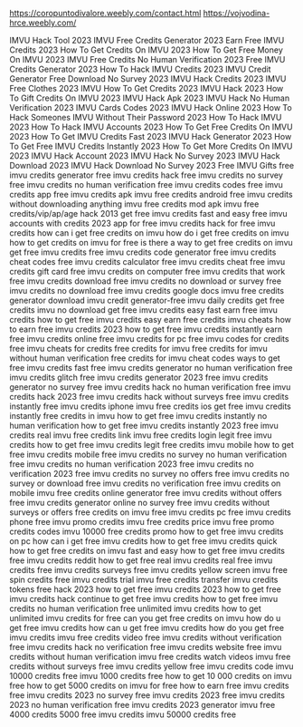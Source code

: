 
https://coropuntodivalore.weebly.com/contact.html
https://vojvodina-hrce.weebly.com/















IMVU Hack Tool 2023
IMVU Free Credits Generator 2023
Earn Free IMVU Credits 2023
How To Get Credits On IMVU 2023
How To Get Free Money On IMVU 2023
IMVU Free Credits No Human Verification 2023
Free IMVU Credits Generator 2023
How To Hack IMVU Credits 2023
IMVU Credit Generator Free Download No Survey 2023
IMVU Hack Credits 2023
IMVU Free Clothes 2023
IMVU How To Get Credits 2023
IMVU Hack 2023
How To Gift Credits On IMVU 2023
IMVU Hack Apk 2023
IMVU Hack No Human Verification 2023
IMVU Cards Codes 2023
IMVU Hack Online 2023
How To Hack Someones IMVU Without Their Password 2023
How To Hack IMVU 2023
How To Hack IMVU Accounts 2023
How To Get Free Credits On IMVU 2023
How To Get IMVU Credits Fast 2023
IMVU Hack Generator 2023
How To Get Free IMVU Credits Instantly 2023
How To Get More Credits On IMVU 2023
IMVU Hack Account 2023
IMVU Hack No Survey 2023
IMVU Hack Download 2023
IMVU Hack Download No Survey 2023
Free IMVU Gifts
free imvu credits generator
free imvu credits hack
free imvu credits no survey
free imvu credits no human verification
free imvu credits codes
free imvu credits app
free imvu credits apk
imvu free credits android
free imvu credits without downloading anything
imvu free credits mod apk
imvu free credits/vip/ap/age hack 2013
get free imvu credits fast and easy
free imvu accounts with credits 2023
app for free imvu credits
hack for free imvu credits
how can i get free credits on imvu
how do i get free credits on imvu
how to get credits on imvu for free
is there a way to get free credits on imvu
get free imvu credits
free imvu credits code generator
free imvu credits cheat codes
free imvu credits calculator
free imvu credits cheat
free imvu credits gift card
free imvu credits on computer
free imvu credits that work
free imvu credits download
free imvu credits no download or survey
free imvu credits no download
free imvu credits google docs
imvu free credits generator download
imvu credit generator-free imvu daily credits
get free credits imvu no download
get free imvu credits easy fast
earn free imvu credits
how to get free imvu credits easy
earn free credits imvu cheats
how to earn free imvu credits 2023
how to get free imvu credits instantly
earn free imvu credits online
free imvu credits for pc
free imvu codes for credits
free imvu cheats for credits
free credits for imvu
free credits for imvu without human verification
free credits for imvu cheat codes
ways to get free imvu credits fast
free imvu credits generator no human verification
free imvu credits glitch
free imvu credits generator 2023
free imvu credits generator no survey
free imvu credits hack no human verification
free imvu credits hack 2023
free imvu credits hack without surveys
free imvu credits instantly
free imvu credits iphone
imvu free credits ios
get free imvu credits instantly
free credits in imvu
how to get free imvu credits instantly no human verification
how to get free imvu credits instantly 2023
free imvu credits real
imvu free credits link
imvu free credits login
legit free imvu credits
how to get free imvu credits legit
free credits imvu mobile
how to get free imvu credits mobile
free imvu credits no survey no human verification
free imvu credits no human verification 2023
free imvu credits no verification 2023
free imvu credits no survey no offers
free imvu credits no survey or download
free imvu credits no verification
free imvu credits on mobile
imvu free credits online generator
free imvu credits without offers
free imvu credits generator online no survey
free imvu credits without surveys or offers
free credits on imvu
free imvu credits pc
free imvu credits phone
free imvu promo credits
imvu free credits price
imvu free promo credits codes
imvu 10000 free credits promo
how to get free imvu credits on pc
how can i get free imvu credits
how to get free imvu credits quick
how to get free credits on imvu fast and easy
how to get free imvu credits
free imvu credits reddit
how to get free real imvu credits
real free imvu credits
free imvu credits surveys
free imvu credits yellow screen
imvu free spin credits
free imvu credits trial
imvu free credits transfer
imvu credits tokens free hack 2023
how to get free imvu credits 2023
how to get free imvu credits hack
continue to get free imvu credits
how to get free imvu credits no human verification
free unlimited imvu credits
how to get unlimited imvu credits for free
can you get free credits on imvu
how do u get free imvu credits
how can u get free imvu credits
how do you get free imvu credits
imvu free credits video
free imvu credits without verification
free imvu credits hack no verification
free imvu credits website
free imvu credits without human verification
imvu free credits watch videos
imvu free credits without surveys
free imvu credits yellow
free imvu credits code
imvu 10000 credits free
imvu 1000 credits free
how to get 10 000 credits on imvu free
how to get 5000 credits on imvu for free
how to earn free imvu credits
free imvu credits 2023 no survey
free imvu credits 2023
free imvu credits 2023 no human verification
free imvu credits 2023 generator
imvu free 4000 credits
5000 free imvu credits
imvu 50000 credits free
